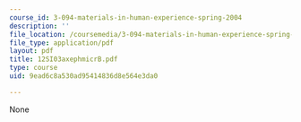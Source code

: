```yaml
---
course_id: 3-094-materials-in-human-experience-spring-2004
description: ''
file_location: /coursemedia/3-094-materials-in-human-experience-spring-2004/9ead6c8a530ad95414836d8e564e3da0_12SI03axephmicrB.pdf
file_type: application/pdf
layout: pdf
title: 12SI03axephmicrB.pdf
type: course
uid: 9ead6c8a530ad95414836d8e564e3da0

---
```

None